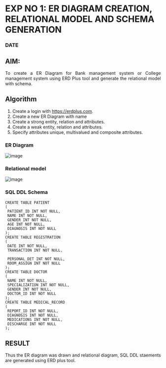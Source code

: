 # EXP NO 1: ER DIAGRAM CREATION, RELATIONAL MODEL AND SCHEMA GENERATION  
### DATE
## AIM:
<div align="justify">
   To create a ER Diagram for Bank management system or College management system using ERD Plus tool and generate the relational model with schema. 
</div>

## Algorithm
1. Create a login with https://erdplus.com.
2. Create a new ER Diagram with name
3. Create a strong entity, relation and attributes.
4. Create a weak entity, relation and attributes.
5. Specify attributes unique, multivalued and composite attributes.

### ER Diagram 
![image](https://github.com/sabithapaulraj/DBMS/assets/118343379/ffa0458e-811d-45e5-8127-1bef0d99b867)



### Relational model
![image](https://github.com/sabithapaulraj/DBMS/assets/118343379/24ea9a8b-4afc-4011-8ce0-d0079ba8b996)


### SQL DDL Schema 
```
CREATE TABLE PATIENT
(
 PATIENT_ID INT NOT NULL,
 NAME INT NOT NULL,
 GENDER INT NOT NULL,
 AGE INT NOT NULL,
 DIAGNOSIS INT NOT NULL
);
CREATE TABLE REGISTRATION
(
 DATE INT NOT NULL,
 TRANSACTION INT NOT NULL,

 PERSONAL_DET INT NOT NULL,
 ROOM_ASSIGN INT NOT NULL
);
CREATE TABLE DOCTOR
(
 NAME INT NOT NULL,
 SPECIALIZATION INT NOT NULL,
 GENDER INT NOT NULL,
 DOCTOR_ID INT NOT NULL
);
CREATE TABLE MEDICAL_RECORD
(
 REPORT_ID INT NOT NULL,
 DIAGNOSIS INT NOT NULL,
 MEDICATIONS INT NOT NULL,
 DISCHARGE INT NOT NULL
);
```

## RESULT 
<div align="justify">
Thus the ER diagram was drawn and relational diagram, SQL DDL staements are generated using ERD plus tool.
</div>
